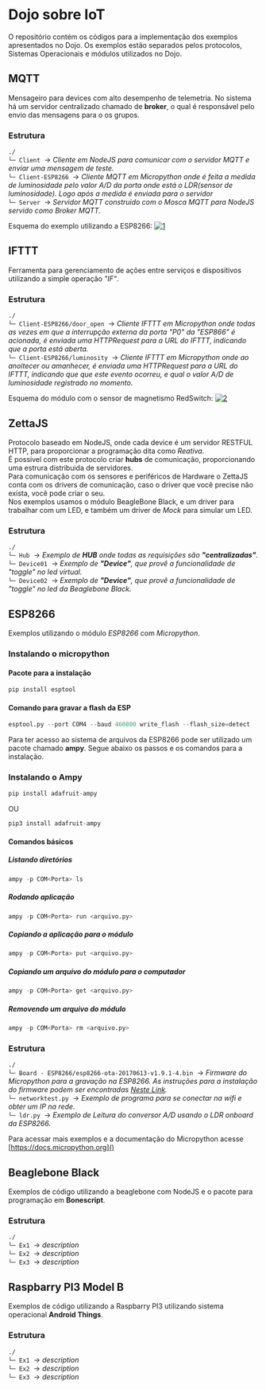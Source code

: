 # Dojo sobre IoT
O repositório contém os códigos para a implementação dos exemplos apresentados no Dojo.
Os exemplos estão separados pelos protocolos, Sistemas Operacionais e módulos utilizados no Dojo.

## MQTT
Mensageiro para devices com alto desempenho de telemetria. No sistema há um servidor centralizado chamado de **broker**, o qual é responsável pelo envio das mensagens para o os grupos.
### Estrutura
`./` <br />
  `└─ Client` &nbsp;-> *Cliente em NodeJS para comunicar com o servidor MQTT e enviar uma mensagem de teste.* <br />
  `└─ Client-ESP8266` &nbsp;-> *Cliente MQTT em Micropython onde é feita a medida de luminosidade pelo valor A/D da porta onde está o LDR(sensor de luminosidade). Logo após a medida é enviada para o servidor* <br />
  `└─ Server` &nbsp;-> *Servidor MQTT construido com o Mosca MQTT para NodeJS servido como Broker MQTT.*

Esquema do exemplo utilizando a ESP8266:
[![1](https://cdn.instructables.com/F3P/CZSJ/IZYGIEL7/F3PCZSJIZYGIEL7.MEDIUM.jpg)](https://cdn.instructables.com/F3P/CZSJ/IZYGIEL7/F3PCZSJIZYGIEL7.MEDIUM.jpg)

## IFTTT
Ferramenta para gerenciamento de ações entre serviços e dispositivos utilizando a simple operação *"IF"*.

### Estrutura
`./` <br />
  `└─ Client-ESP8266/door_open` &nbsp;-> *Cliente IFTTT em Micropython onde todas as vezes em que a interrupção externa da porta *"P0"* da *"ESP866"* é acionada, é enviada uma HTTPRequest para a URL do IFTTT, indicando que a porta está aberta.* <br />
  `└─ Client-ESP8266/luminosity` &nbsp;-> *Cliente IFTTT em Micropython onde ao anoitecer ou amanhecer, é enviada uma HTTPRequest para a URL do IFTTT, indicando que que este evento ocorreu, e qual o valor A/D de luminosidade registrado no momento.* <br />

Esquema do módulo com o sensor de magnetismo RedSwitch:
[![2](https://horaciobouzas.files.wordpress.com/2015/07/screen-shot-2015-07-31-at-4-03-43-pm.png)](https://horaciobouzas.files.wordpress.com/2015/07/screen-shot-2015-07-31-at-4-03-43-pm.png)

## ZettaJS
Protocolo baseado em NodeJS, onde cada device é um servidor RESTFUL HTTP, para proporcionar a programação dita como *Reativa*. 
<br/>
É possivel com este protocolo criar **hubs** de comunicação, proporcionando uma estrura distribuida de servidores.
<br/>
Para comunicação com os sensores e periféricos de Hardware o ZettaJS conta com os drivers de comunicação, caso o driver que você precise não exista, você pode criar o seu. 
<br/>
Nos exemplos usamos o módulo BeagleBone Black, e um driver para trabalhar com um LED, e também um driver de *Mock* para simular um LED.

### Estrutura
`./` <br />
  `└─ Hub` &nbsp;-> *Exemplo de **HUB** onde todas as requisições são **"centralizadas"**.* <br />
  `└─ Device01` &nbsp;-> *Exemplo de **"Device"**, que provê a funcionalidade de "toggle" no led virtual.* <br />
  `└─ Device02` &nbsp;-> *Exemplo de **"Device"**, que provê a funcionalidade de "toggle" no led da Beaglebone Black.*


## ESP8266
Exemplos utilizando o módulo *ESP8266* com *Micropython*.

### Instalando o micropython
#### Pacote para a instalação
``` python
pip install esptool
```
#### Comando para gravar a flash da ESP
``` python
esptool.py --port COM4 --baud 460800 write_flash --flash_size=detect
``` 

Para ter acesso ao sistema de arquivos da ESP8266 pode ser utilizado um pacote chamado **ampy**. Segue abaixo os passos e os comandos para a instalação.
<br/>
### Instalando o Ampy
``` python
pip install adafruit-ampy
```
OU

``` python
pip3 install adafruit-ampy
```

#### Comandos básicos

##### Listando diretórios
``` python
ampy -p COM<Porta> ls
```

##### Rodando aplicação
``` python
ampy -p COM<Porta> run <arquivo.py>
```

##### Copiando a aplicação para o módulo
``` python
ampy -p COM<Porta> put <arquivo.py>
```

##### Copiando um arquivo do módulo para o computador
``` python
ampy -p COM<Porta> get <arquivo.py>
```

##### Removendo um arquivo do módulo
``` python
ampy -p COM<Porta> rm <arquivo.py>
```

### Estrutura
`./` <br />
  `└─ Board - ESP8266/esp8266-ota-20170613-v1.9.1-4.bin` &nbsp;-> *Firmware do Micropython para a gravação na ESP8266. As instruções para a instalação do firmware podem ser encontradas [Neste Link](https://docs.micropython.org/en/latest/esp8266/esp8266/tutorial/intro.html).* <br />
  `└─ networktest.py` &nbsp;-> *Exemplo de programa para se conectar na wifi e obter um IP na rede.* <br />
  `└─ ldr.py` &nbsp;-> *Exemplo de Leitura do conversor A/D usando o LDR onboard da ESP8266.*

Para acessar mais exemplos e a documentação do Micropython acesse [https://docs.micropython.org]()

## Beaglebone Black
Exemplos de código utilizando a beaglebone com NodeJS e o pacote para programação em **Bonescript**.

### Estrutura
`./` <br />
  `└─ Ex1` &nbsp;-> *description* <br />
  `└─ Ex2` &nbsp;-> *description* <br />
  `└─ Ex3` &nbsp;-> *description*


## Raspbarry PI3 Model B
Exemplos de código utilizando a Raspbarry PI3 utilizando sistema operacional **Android Things**.

### Estrutura
`./` <br />
  `└─ Ex1` &nbsp;-> *description* <br />
  `└─ Ex2` &nbsp;-> *description* <br />
  `└─ Ex3` &nbsp;-> *description*

